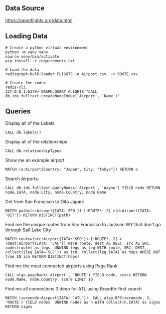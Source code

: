 
## Data Source

https://openflights.org/data.html

## Loading Data

```
# Create a python virtual environment
python -m venv venv
source venv/bin/activate
pip install -r requirements.txt

# Load the data
redisgraph-bulk-loader FLIGHTS -n Airport.csv  -r ROUTE.csv

# Create the index
redis-cli
127.0.0.1:6379> GRAPH.QUERY FLIGHTS "CALL db.idx.fulltext.createNodeIndex('Airport', 'Name')"

```


## Queries

Display all of the Labels

```
CALL db.labels()
```

Display all of the relationships

```
CALL db.relationshipTypes
```

Show me an example airport

```
MATCH (a:Airport{Country: "Japan", City: "Tokyo"}) RETURN a
```

Search Airports:

```
CALL db.idx.fulltext.queryNodes('Airport', 'Wayne') YIELD node RETURN node.IATA, node.City, node.Country, node.Name
```


Get from San Francisco to Oita Japan:

```
MATCH path=(s:Airport{IATA:'SFO'})-[:ROUTE*..2]->(d:Airport{IATA: 'OIT'}) RETURN DISTINCT(path)
```

Find me the unique routes from San Francisco to Jackson WY that don't go through Salt Lake City

```
MATCH route=(src:Airport{IATA:'SFO'})-[:ROUTE*..2]->(dest:Airport{IATA: 'JAC'}) WITH route, dest AS DEST, src AS SRC, nodes(route) as legs  UNWIND legs as leg WITH route, SRC, DEST, collect((leg.IATA='SLC')) as icn, collect(leg.IATA) as hops WHERE NOT true IN icn RETURN DISTINCT(hops)
```

Find me the most connected airports using Page Rank

```
CALL algo.pageRank('Airport', 'ROUTE') YIELD node, score RETURN node.Name, node.Country, score LIMIT 10
```

Find me all connections 3 deep for ATL using Breadth-first search

```
MATCH (zeronode:Airport{IATA: 'ATL'})  CALL algo.BFS(zeronode, 3, 'ROUTE') YIELD nodes  UNWIND nodes as n WITH collect(n.IATA) as signs RETURN signs

```


